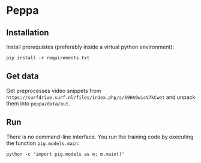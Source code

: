 # Peppa

## Installation

Install prerequistes (preferably inside a virtual python environment):
```
pip install -r requirements.txt
```


## Get data

Get preprocesses video snippets from `https://surfdrive.surf.nl/files/index.php/s/S9HA9wicV7kCwet` and unpack them into `peppa/data/out`.


## Run

There is no command-line interface. You run the training code by executing the function `pig.models.main`:
```
python -c 'import pig.models as m; m.main()'
```


